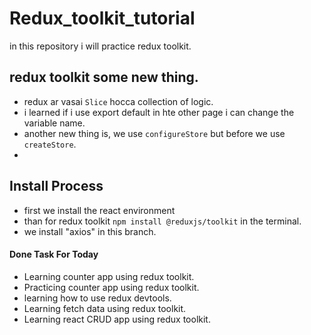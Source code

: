# Redux_toolkit_tutorial

in this repository i will practice redux toolkit.

## redux toolkit some new thing.

- redux ar vasai `Slice` hocca collection of logic.
- i learned if i use export default in hte other page i can change the variable name. 
- another new thing is, we use `configureStore` but before we use `createStore`.
- 


## Install Process

- first we install the react environment
- than for redux toolkit `npm install @reduxjs/toolkit` in the terminal.
- we install "axios" in this branch.


#### Done Task For Today
- Learning counter app using redux toolkit.
- Practicing counter app using redux toolkit.
- learning how to use redux devtools.
- Learning fetch data using redux toolkit.
- Learning react CRUD app using redux toolkit.
